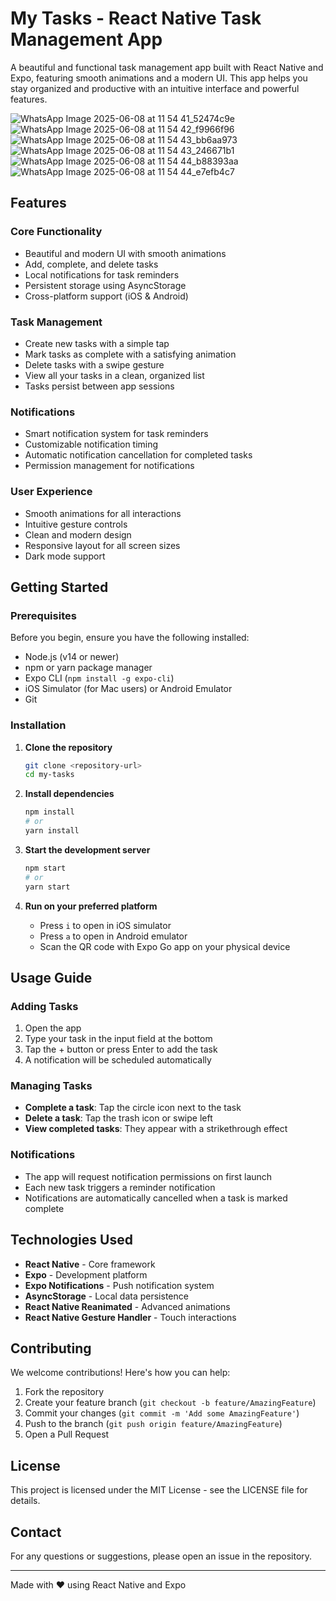 # My Tasks - React Native Task Management App

A beautiful and functional task management app built with React Native and Expo, featuring smooth animations and a modern UI. This app helps you stay organized and productive with an intuitive interface and powerful features.

![WhatsApp Image 2025-06-08 at 11 54 41_52474c9e](https://github.com/user-attachments/assets/a3bbef5e-4439-4420-a488-468aa3857444)
![WhatsApp Image 2025-06-08 at 11 54 42_f9966f96](https://github.com/user-attachments/assets/0693559f-0d2a-4ed9-b4ef-1755756641ec)
![WhatsApp Image 2025-06-08 at 11 54 43_bb6aa973](https://github.com/user-attachments/assets/22666105-54e8-4c01-9b21-ead8ebb987bb)
![WhatsApp Image 2025-06-08 at 11 54 43_246671b1](https://github.com/user-attachments/assets/038fdee9-5e8b-4859-b3dc-1e3af0a26fb0)
![WhatsApp Image 2025-06-08 at 11 54 44_b88393aa](https://github.com/user-attachments/assets/5f411479-965c-4214-8148-90517e3851f5)
![WhatsApp Image 2025-06-08 at 11 54 44_e7efb4c7](https://github.com/user-attachments/assets/1f8a64d9-dbd5-4189-83f4-490861cafc3a)







## Features

### Core Functionality
- Beautiful and modern UI with smooth animations
- Add, complete, and delete tasks
- Local notifications for task reminders
- Persistent storage using AsyncStorage
- Cross-platform support (iOS & Android)

### Task Management
- Create new tasks with a simple tap
- Mark tasks as complete with a satisfying animation
- Delete tasks with a swipe gesture
- View all your tasks in a clean, organized list
- Tasks persist between app sessions

### Notifications
- Smart notification system for task reminders
- Customizable notification timing
- Automatic notification cancellation for completed tasks
- Permission management for notifications

### User Experience
- Smooth animations for all interactions
- Intuitive gesture controls
- Clean and modern design
- Responsive layout for all screen sizes
- Dark mode support

## Getting Started

### Prerequisites

Before you begin, ensure you have the following installed:
- Node.js (v14 or newer)
- npm or yarn package manager
- Expo CLI (`npm install -g expo-cli`)
- iOS Simulator (for Mac users) or Android Emulator
- Git

### Installation

1. **Clone the repository**
   ```bash
   git clone <repository-url>
   cd my-tasks
   ```

2. **Install dependencies**
   ```bash
   npm install
   # or
   yarn install
   ```

3. **Start the development server**
   ```bash
   npm start
   # or
   yarn start
   ```

4. **Run on your preferred platform**
   - Press `i` to open in iOS simulator
   - Press `a` to open in Android emulator
   - Scan the QR code with Expo Go app on your physical device

## Usage Guide

### Adding Tasks
1. Open the app
2. Type your task in the input field at the bottom
3. Tap the + button or press Enter to add the task
4. A notification will be scheduled automatically

### Managing Tasks
- **Complete a task**: Tap the circle icon next to the task
- **Delete a task**: Tap the trash icon or swipe left
- **View completed tasks**: They appear with a strikethrough effect

### Notifications
- The app will request notification permissions on first launch
- Each new task triggers a reminder notification
- Notifications are automatically cancelled when a task is marked complete

## Technologies Used

- **React Native** - Core framework
- **Expo** - Development platform
- **Expo Notifications** - Push notification system
- **AsyncStorage** - Local data persistence
- **React Native Reanimated** - Advanced animations
- **React Native Gesture Handler** - Touch interactions

## Contributing

We welcome contributions! Here's how you can help:

1. Fork the repository
2. Create your feature branch (`git checkout -b feature/AmazingFeature`)
3. Commit your changes (`git commit -m 'Add some AmazingFeature'`)
4. Push to the branch (`git push origin feature/AmazingFeature`)
5. Open a Pull Request

## License

This project is licensed under the MIT License - see the LICENSE file for details.

## Contact

For any questions or suggestions, please open an issue in the repository.

---

Made with ❤️ using React Native and Expo
